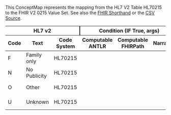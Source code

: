
This ConceptMap represents the mapping from the HL7 V2 Table HL70215 to the FHIR V2 0215 Value Set. See also the <a href='https://github.com/HL7/v2-to-fhir/blob/master/tank/Table HL70215 to V2 0215.fsh'>FHIR Shorthand</a> or the <a href='https://github.com/HL7/v2-to-fhir/blob/master/mappings/codesystems/HL7 Concept Map_ Visit Publicity Code - Sheet1.csv'>CSV Source</a>.
<table class='grid'><thead>
<tr><th colspan='3' style='border-right: 2px solid black;'>HL7 v2</th><th colspan='3' style='border-right: 2px solid black;'>Condition (IF True, args)</th><th colspan='4'>HL7 FHIR</th><th rowspan='2'>Comments</th></tr>
<tr><th>Code</th><th>Text</th><th>Code System</th><th>Computable ANTLR</th><th>Computable FHIRPath</th><th>Narrative</th><th>Code</th><th>Proposed Extension</th><th>Display</th><th>Code System</th></tr></thead>
<tbody>
<tr><td>F</td><td>Family only</td><td style='border-right: 2px'>HL70215</td><td></td><td></td><td style='border-right: 2px'></td><td>F</td><td></td><td>Family only</td><td><a href='https://hl7.org/fhir/R4/v2/0215/index.html'>http://terminology.hl7.org/CodeSystem/v2-0215</a></td><td></td></tr>
<tr><td>N</td><td>No Publicity</td><td style='border-right: 2px'>HL70215</td><td></td><td></td><td style='border-right: 2px'></td><td>N</td><td></td><td>No Publicity</td><td><a href='https://hl7.org/fhir/R4/v2/0215/index.html'>http://terminology.hl7.org/CodeSystem/v2-0215</a></td><td></td></tr>
<tr><td>O</td><td>Other</td><td style='border-right: 2px'>HL70215</td><td></td><td></td><td style='border-right: 2px'></td><td>O</td><td></td><td>Other</td><td><a href='https://hl7.org/fhir/R4/v2/0215/index.html'>http://terminology.hl7.org/CodeSystem/v2-0215</a></td><td></td></tr>
<tr><td>U</td><td>Unknown</td><td style='border-right: 2px'>HL70215</td><td></td><td></td><td style='border-right: 2px'></td><td>U</td><td></td><td>Unknown</td><td><a href='https://hl7.org/fhir/R4/v2/0215/index.html'>http://terminology.hl7.org/CodeSystem/v2-0215</a></td><td></td></tr>
</tbody></table>
